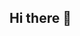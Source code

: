 ## Hi there 👋

<!--
- Hi, I'm John - a seasoned product designer with over 9 years of experience in digital products, including 3 years of exclusively working on UX for web applications. I’ve worked on many different projects, with clients ranging from small non-profits to large, Fortune 500 companies.

- 🔭 I’m currently working on my own reusable component library using NextJS and TailwindCSS
- 🌱 I’m currently learning how to maintain and publish design systems on NPM
- 💬 Ask me about what games I'm playing
- 📫 How to reach me: www.linkedin.com/in/jwbentle
- 😄 Pronouns: he/him/his
-->
